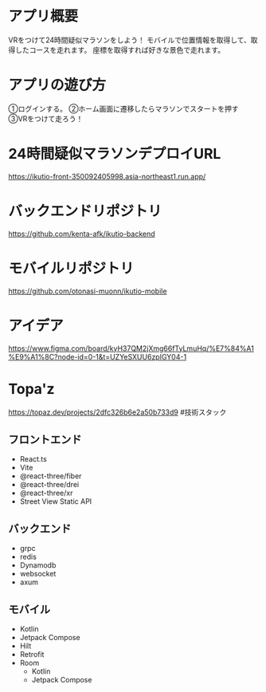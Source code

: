 # アプリ概要
VRをつけて24時間疑似マラソンをしよう！
モバイルで位置情報を取得して、取得したコースを走れます。
座標を取得すれば好きな景色で走れます。
# アプリの遊び方
➀ログインする。
➁ホーム画面に遷移したらマラソンでスタートを押す
➂VRをつけて走ろう！

# 24時間疑似マラソンデプロイURL
https://ikutio-front-350092405998.asia-northeast1.run.app/
# バックエンドリポジトリ
https://github.com/kenta-afk/ikutio-backend
# モバイルリポジトリ
https://github.com/otonasi-muonn/ikutio-mobile

# アイデア
https://www.figma.com/board/kyH37QM2jXmg66fTyLmuHq/%E7%84%A1%E9%A1%8C?node-id=0-1&t=UZYeSXUU6zpIGY04-1
# Topa'z
https://topaz.dev/projects/2dfc326b6e2a50b733d9
#技術スタック
## フロントエンド
- React.ts
- Vite
- @react-three/fiber
- @react-three/drei
- @react-three/xr
- Street View Static API
## バックエンド
  - grpc
  - redis
  - Dynamodb
  - websocket
  - axum
## モバイル
- Kotlin
- Jetpack Compose
- Hilt
- Retrofit
- Room
  - Kotlin
  - Jetpack Compose
